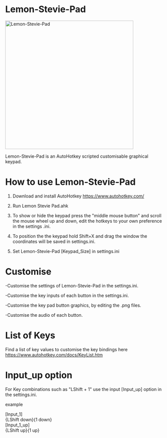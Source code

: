 # Lemon-Stevie-Pad

<img width="407" alt="Lemon-Stevie-Pad" src="https://user-images.githubusercontent.com/103465171/162855838-e2ae344e-8035-4fe6-b88d-4af8fc40d0b1.png">

Lemon-Stevie-Pad is an AutoHotkey scripted customisable graphical keypad.


# How to use Lemon-Stevie-Pad

1. Download and install AutoHotkey https://www.autohotkey.com/

2. Run Lemon Stevie Pad.ahk

3. To show or hide the keypad press the "middle mouse button" and scroll the mouse wheel up and down, edit the hotkeys to your own preference in the settings .ini.

4. To position the the keypad hold Shift+X and drag the window the coordinates will be saved in settings.ini.

5. Set Lemon-Stevie-Pad [Keypad_Size] in settings.ini 


# Customise

-Customise the settings of Lemon-Stevie-Pad in the settings.ini.

-Customise the key inputs of each button in the settings.ini.

-Customise the key pad button graphics, by editing the .png files.

-Customise the audio of each button.


# List of Keys

Find a list of key values to customise the key bindings here https://www.autohotkey.com/docs/KeyList.htm


# Input_up option

For Key combinations such as "LShift + 1" use the input [Input_up] option in the settings.ini.

example

[Input_1]                         
{LShift down}{1 down}          
[Input_1_up]   
{LShift up}{1 up}           
